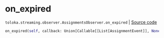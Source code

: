 # on_expired
`toloka.streaming.observer.AssignmentsObserver.on_expired` | [Source code](https://github.com/Toloka/toloka-kit/blob/v1.2.2/src/streaming/observer.py#L409)

```python
on_expired(self, callback: Union[Callable[[List[AssignmentEvent]], None], Callable[[List[AssignmentEvent]], Awaitable[None]]])
```

